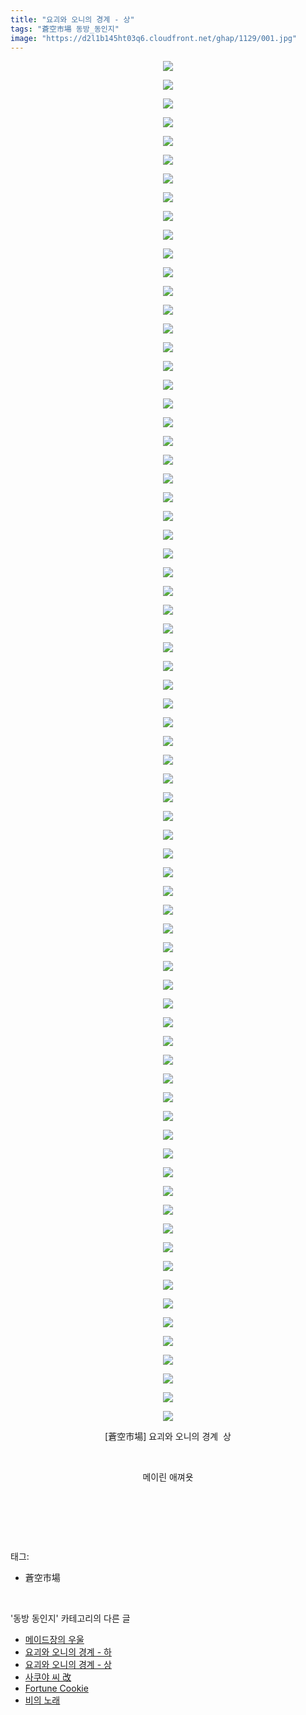 ```yaml
---
title: "요괴와 오니의 경계 - 상"
tags: "蒼空市場 동방_동인지"
image: "https://d2l1b145ht03q6.cloudfront.net/ghap/1129/001.jpg"
---
```

<div class="article">
<p style="text-align: center; clear: none; float: none;"><img src="{{ site.imgserver1 }}/ghap/1129/001.jpg"/></p>
<p style="text-align: center; clear: none; float: none;"><img src="{{ site.imgserver1 }}/ghap/1129/002.jpg"/></p>
<p style="text-align: center; clear: none; float: none;"><img src="{{ site.imgserver1 }}/ghap/1129/003.jpg"/></p>
<p style="text-align: center; clear: none; float: none;"><img src="{{ site.imgserver1 }}/ghap/1129/004.jpg"/></p>
<p style="text-align: center; clear: none; float: none;"><img src="{{ site.imgserver1 }}/ghap/1129/005.jpg"/></p>
<p style="text-align: center; clear: none; float: none;"><img src="{{ site.imgserver1 }}/ghap/1129/006.jpg"/></p>
<p style="text-align: center; clear: none; float: none;"><img src="{{ site.imgserver1 }}/ghap/1129/007.jpg"/></p>
<p style="text-align: center; clear: none; float: none;"><img src="{{ site.imgserver1 }}/ghap/1129/008.jpg"/></p>
<p style="text-align: center; clear: none; float: none;"><img src="{{ site.imgserver1 }}/ghap/1129/009.jpg"/></p>
<p style="text-align: center; clear: none; float: none;"><img src="{{ site.imgserver1 }}/ghap/1129/010.jpg"/></p>
<p style="text-align: center; clear: none; float: none;"><img src="{{ site.imgserver1 }}/ghap/1129/011.jpg"/></p>
<p style="text-align: center; clear: none; float: none;"><img src="{{ site.imgserver1 }}/ghap/1129/012.jpg"/></p>
<p style="text-align: center; clear: none; float: none;"><img src="{{ site.imgserver1 }}/ghap/1129/013.jpg"/></p>
<p style="text-align: center; clear: none; float: none;"><img src="{{ site.imgserver1 }}/ghap/1129/014.jpg"/></p>
<p style="text-align: center; clear: none; float: none;"><img src="{{ site.imgserver1 }}/ghap/1129/015.jpg"/></p>
<p style="text-align: center; clear: none; float: none;"><img src="{{ site.imgserver1 }}/ghap/1129/016.jpg"/></p>
<p style="text-align: center; clear: none; float: none;"><img src="{{ site.imgserver1 }}/ghap/1129/017.jpg"/></p>
<p style="text-align: center; clear: none; float: none;"><img src="{{ site.imgserver1 }}/ghap/1129/018.jpg"/></p>
<p style="text-align: center; clear: none; float: none;"><img src="{{ site.imgserver1 }}/ghap/1129/019.jpg"/></p>
<p style="text-align: center; clear: none; float: none;"><img src="{{ site.imgserver1 }}/ghap/1129/020.jpg"/></p>
<p style="text-align: center; clear: none; float: none;"><img src="{{ site.imgserver1 }}/ghap/1129/021.jpg"/></p>
<p style="text-align: center; clear: none; float: none;"><img src="{{ site.imgserver1 }}/ghap/1129/022.jpg"/></p>
<p style="text-align: center; clear: none; float: none;"><img src="{{ site.imgserver1 }}/ghap/1129/023.jpg"/></p>
<p style="text-align: center; clear: none; float: none;"><img src="{{ site.imgserver1 }}/ghap/1129/024.jpg"/></p>
<p style="text-align: center; clear: none; float: none;"><img src="{{ site.imgserver1 }}/ghap/1129/025.jpg"/></p>
<p style="text-align: center; clear: none; float: none;"><img src="{{ site.imgserver1 }}/ghap/1129/026.jpg"/></p>
<p style="text-align: center; clear: none; float: none;"><img src="{{ site.imgserver1 }}/ghap/1129/027.jpg"/></p>
<p style="text-align: center; clear: none; float: none;"><img src="{{ site.imgserver1 }}/ghap/1129/028.jpg"/></p>
<p style="text-align: center; clear: none; float: none;"><img src="{{ site.imgserver1 }}/ghap/1129/029.jpg"/></p>
<p style="text-align: center; clear: none; float: none;"><img src="{{ site.imgserver1 }}/ghap/1129/030.jpg"/></p>
<p style="text-align: center; clear: none; float: none;"><img src="{{ site.imgserver1 }}/ghap/1129/031.jpg"/></p>
<p style="text-align: center; clear: none; float: none;"><img src="{{ site.imgserver1 }}/ghap/1129/032.jpg"/></p>
<p style="text-align: center; clear: none; float: none;"><img src="{{ site.imgserver1 }}/ghap/1129/033.jpg"/></p>
<p style="text-align: center; clear: none; float: none;"><img src="{{ site.imgserver1 }}/ghap/1129/034.jpg"/></p>
<p style="text-align: center; clear: none; float: none;"><img src="{{ site.imgserver1 }}/ghap/1129/035.jpg"/></p>
<p style="text-align: center; clear: none; float: none;"><img src="{{ site.imgserver1 }}/ghap/1129/036.jpg"/></p>
<p style="text-align: center; clear: none; float: none;"><img src="{{ site.imgserver1 }}/ghap/1129/037.jpg"/></p>
<p style="text-align: center; clear: none; float: none;"><img src="{{ site.imgserver1 }}/ghap/1129/038.jpg"/></p>
<p style="text-align: center; clear: none; float: none;"><img src="{{ site.imgserver1 }}/ghap/1129/039.jpg"/></p>
<p style="text-align: center; clear: none; float: none;"><img src="{{ site.imgserver1 }}/ghap/1129/040.jpg"/></p>
<p style="text-align: center; clear: none; float: none;"><img src="{{ site.imgserver1 }}/ghap/1129/041.jpg"/></p>
<p style="text-align: center; clear: none; float: none;"><img src="{{ site.imgserver1 }}/ghap/1129/042.jpg"/></p>
<p style="text-align: center; clear: none; float: none;"><img src="{{ site.imgserver1 }}/ghap/1129/043.jpg"/></p>
<p style="text-align: center; clear: none; float: none;"><img src="{{ site.imgserver1 }}/ghap/1129/044.jpg"/></p>
<p style="text-align: center; clear: none; float: none;"><img src="{{ site.imgserver1 }}/ghap/1129/045.jpg"/></p>
<p style="text-align: center; clear: none; float: none;"><img src="{{ site.imgserver1 }}/ghap/1129/046.jpg"/></p>
<p style="text-align: center; clear: none; float: none;"><img src="{{ site.imgserver1 }}/ghap/1129/047.jpg"/></p>
<p style="text-align: center; clear: none; float: none;"><img src="{{ site.imgserver1 }}/ghap/1129/048.jpg"/></p>
<p style="text-align: center; clear: none; float: none;"><img src="{{ site.imgserver1 }}/ghap/1129/049.jpg"/></p>
<p style="text-align: center; clear: none; float: none;"><img src="{{ site.imgserver1 }}/ghap/1129/050.jpg"/></p>
<p style="text-align: center; clear: none; float: none;"><img src="{{ site.imgserver1 }}/ghap/1129/051.jpg"/></p>
<p style="text-align: center; clear: none; float: none;"><img src="{{ site.imgserver1 }}/ghap/1129/052.jpg"/></p>
<p style="text-align: center; clear: none; float: none;"><img src="{{ site.imgserver1 }}/ghap/1129/053.jpg"/></p>
<p style="text-align: center; clear: none; float: none;"><img src="{{ site.imgserver1 }}/ghap/1129/054.jpg"/></p>
<p style="text-align: center; clear: none; float: none;"><img src="{{ site.imgserver1 }}/ghap/1129/055.jpg"/></p>
<p style="text-align: center; clear: none; float: none;"><img src="{{ site.imgserver1 }}/ghap/1129/056.jpg"/></p>
<p style="text-align: center; clear: none; float: none;"><img src="{{ site.imgserver1 }}/ghap/1129/057.jpg"/></p>
<p style="text-align: center; clear: none; float: none;"><img src="{{ site.imgserver1 }}/ghap/1129/058.jpg"/></p>
<p style="text-align: center; clear: none; float: none;"><img src="{{ site.imgserver1 }}/ghap/1129/059.jpg"/></p>
<p style="text-align: center; clear: none; float: none;"><img src="{{ site.imgserver1 }}/ghap/1129/060.jpg"/></p>
<p style="text-align: center; clear: none; float: none;"><img src="{{ site.imgserver1 }}/ghap/1129/061.jpg"/></p>
<p style="text-align: center; clear: none; float: none;"><img src="{{ site.imgserver1 }}/ghap/1129/062.jpg"/></p>
<p style="text-align: center; clear: none; float: none;"><img src="{{ site.imgserver1 }}/ghap/1129/063.jpg"/></p>
<p style="text-align: center; clear: none; float: none;"><img src="{{ site.imgserver1 }}/ghap/1129/064.jpg"/></p>
<p style="text-align: center; clear: none; float: none;"><img src="{{ site.imgserver1 }}/ghap/1129/065.jpg"/></p>
<p style="text-align: center; clear: none; float: none;"><img src="{{ site.imgserver1 }}/ghap/1129/066.jpg"/></p>
<p style="text-align: center; clear: none; float: none;"><img src="{{ site.imgserver1 }}/ghap/1129/067.jpg"/></p>
<p style="text-align: center; clear: none; float: none;"><img src="{{ site.imgserver1 }}/ghap/1129/068.jpg"/></p>
<p style="text-align: center; clear: none; float: none;"><img src="{{ site.imgserver1 }}/ghap/1129/069.jpg"/></p>
<p style="text-align: center; clear: none; float: none;"><img src="{{ site.imgserver1 }}/ghap/1129/070.jpg"/></p>
<p style="text-align: center; clear: none; float: none;"><img src="{{ site.imgserver1 }}/ghap/1129/071.jpg"/></p>
<p style="text-align: center; clear: none; float: none;"><img src="{{ site.imgserver1 }}/ghap/1129/072.jpg"/></p>
<p style="text-align: center; clear: none; float: none;"><img src="{{ site.imgserver1 }}/ghap/1129/073.jpg"/></p>
<p style="text-align: center; clear: none; float: none;">[蒼空市場] 요괴와 오니의 경계  상</p>
<p style="text-align: center; clear: none; float: none;"><br/></p>
<p style="text-align: center; clear: none; float: none;">메이린 애껴욧</p>
<p style="text-align: center; clear: none; float: none;"><br/></p>
<p><br/></p>
</div><br/>
<div class="tagTrail">
<p>태그: </p>
<ul>
<li>蒼空市場</li>
</ul>
</div><br/>
<div class="another">
<p>'동방 동인지' 카테고리의 다른 글</p>
<ul>
<li><a href="/ghap_1131">메이드장의 우울</a></li>
<li><a href="/ghap_1130">요괴와 오니의 경계 - 하</a></li>
<li><a href="/ghap_1129">요괴와 오니의 경계 - 상</a></li>
<li><a href="/ghap_1128">사쿠야 씨 改</a></li>
<li><a href="/ghap_1127">Fortune Cookie</a></li>
<li><a href="/ghap_1126">비의 노래</a></li>
</ul>
</div><br/>
<div class="cb_module cb_fluid">
<div class="cb_wrt cb_profile">
</div><!-- commentList close -->
</div><br/>

